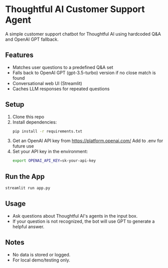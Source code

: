 # Thoughtful AI Customer Support Agent

A simple customer support chatbot for Thoughtful AI using hardcoded Q&A and OpenAI GPT fallback.

## Features
- Matches user questions to a predefined Q&A set 
- Falls back to OpenAI GPT (gpt-3.5-turbo) version if no close match is found
- Conversational web UI (Streamlit)
- Caches LLM responses for repeated questions

## Setup
1. Clone this repo
2. Install dependencies:
   ```bash
   pip install -r requirements.txt
   ```
3. Get an OpenAI API key from https://platform.openai.com/
   Add to .env for future use
4. Set your API key in the environment:
   ```bash
   export OPENAI_API_KEY=sk-your-api-key
   ```

## Run the App
```bash
streamlit run app.py
```

## Usage
- Ask questions about Thoughtful AI's agents in the input box.
- If your question is not recognized, the bot will use GPT to generate a helpful answer.

## Notes
- No data is stored or logged.
- For local demo/testing only. 